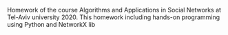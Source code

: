 Homework of the course Algorithms and Applications in Social Networks at Tel-Aviv university 2020.
This homework including hands-on programming using Python and NetworkX lib
